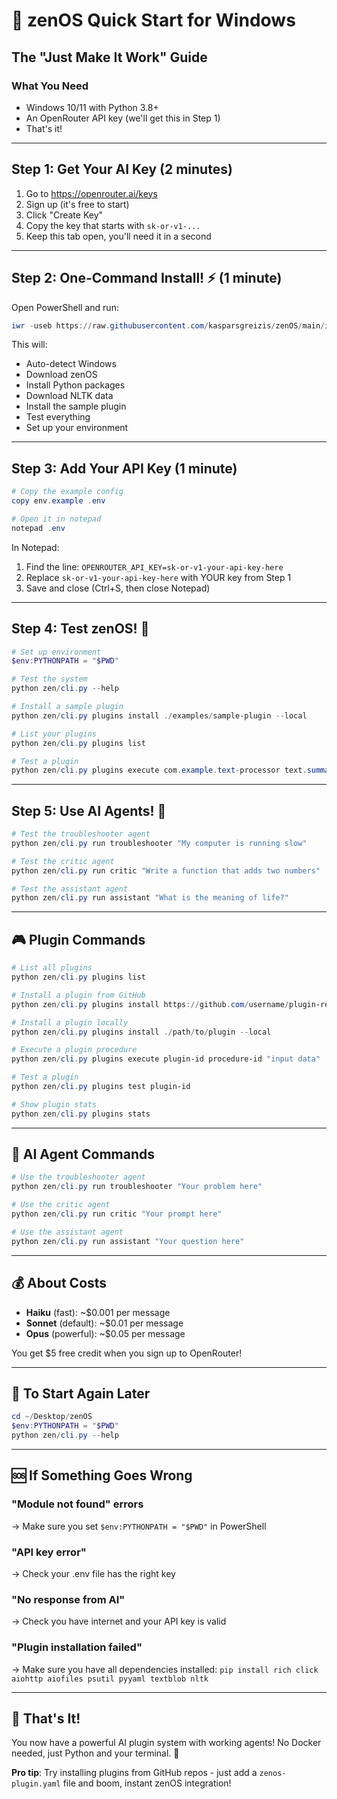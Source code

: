 # 🧘 zenOS Quick Start for Windows
## The "Just Make It Work" Guide

### What You Need
- Windows 10/11 with Python 3.8+
- An OpenRouter API key (we'll get this in Step 1)
- That's it!

---

## Step 1: Get Your AI Key (2 minutes)
1. Go to https://openrouter.ai/keys
2. Sign up (it's free to start)
3. Click "Create Key"
4. Copy the key that starts with `sk-or-v1-...`
5. Keep this tab open, you'll need it in a second

---

## Step 2: One-Command Install! ⚡ (1 minute)
Open PowerShell and run:
```powershell
iwr -useb https://raw.githubusercontent.com/kasparsgreizis/zenOS/main/install.ps1 | iex
```

This will:
- Auto-detect Windows
- Download zenOS
- Install Python packages
- Download NLTK data
- Install the sample plugin
- Test everything
- Set up your environment

---

## Step 3: Add Your API Key (1 minute)
```powershell
# Copy the example config
copy env.example .env

# Open it in notepad
notepad .env
```

In Notepad:
1. Find the line: `OPENROUTER_API_KEY=sk-or-v1-your-api-key-here`
2. Replace `sk-or-v1-your-api-key-here` with YOUR key from Step 1
3. Save and close (Ctrl+S, then close Notepad)

---

## Step 4: Test zenOS! 🎉
```powershell
# Set up environment
$env:PYTHONPATH = "$PWD"

# Test the system
python zen/cli.py --help

# Install a sample plugin
python zen/cli.py plugins install ./examples/sample-plugin --local

# List your plugins
python zen/cli.py plugins list

# Test a plugin
python zen/cli.py plugins execute com.example.text-processor text.summarize "Hello from zenOS!"
```

---

## Step 5: Use AI Agents! 🤖
```powershell
# Test the troubleshooter agent
python zen/cli.py run troubleshooter "My computer is running slow"

# Test the critic agent  
python zen/cli.py run critic "Write a function that adds two numbers"

# Test the assistant agent
python zen/cli.py run assistant "What is the meaning of life?"
```

---

## 🎮 Plugin Commands

```powershell
# List all plugins
python zen/cli.py plugins list

# Install a plugin from GitHub
python zen/cli.py plugins install https://github.com/username/plugin-repo

# Install a plugin locally
python zen/cli.py plugins install ./path/to/plugin --local

# Execute a plugin procedure
python zen/cli.py plugins execute plugin-id procedure-id "input data"

# Test a plugin
python zen/cli.py plugins test plugin-id

# Show plugin stats
python zen/cli.py plugins stats
```

---

## 🤖 AI Agent Commands

```powershell
# Use the troubleshooter agent
python zen/cli.py run troubleshooter "Your problem here"

# Use the critic agent
python zen/cli.py run critic "Your prompt here"

# Use the assistant agent
python zen/cli.py run assistant "Your question here"
```

---

## 💰 About Costs

- **Haiku** (fast): ~$0.001 per message
- **Sonnet** (default): ~$0.01 per message
- **Opus** (powerful): ~$0.05 per message

You get $5 free credit when you sign up to OpenRouter!

---

## 🔄 To Start Again Later
```powershell
cd ~/Desktop/zenOS
$env:PYTHONPATH = "$PWD"
python zen/cli.py --help
```

---

## 🆘 If Something Goes Wrong

### "Module not found" errors
→ Make sure you set `$env:PYTHONPATH = "$PWD"` in PowerShell

### "API key error"
→ Check your .env file has the right key

### "No response from AI"
→ Check you have internet and your API key is valid

### "Plugin installation failed"
→ Make sure you have all dependencies installed: `pip install rich click aiohttp aiofiles psutil pyyaml textblob nltk`

---

## 🎯 That's It!

You now have a powerful AI plugin system with working agents! No Docker needed, just Python and your terminal. 🧘

**Pro tip**: Try installing plugins from GitHub repos - just add a `zenos-plugin.yaml` file and boom, instant zenOS integration!
